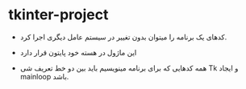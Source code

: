 # tkinter-project

- کدهای یک برنامه را میتوان بدون تغییر در سیستم عامل دیگری اجرا کرد.

- این ماژول در هسته خود پایتون قرار دارد

- همه کدهایی که برای برنامه مینویسیم باید بین دو خط تعریف شی Tk و ایجاد mainloop باشد.



